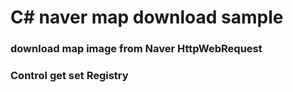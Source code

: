 # C# naver map download sample
### download map image from Naver HttpWebRequest
### Control get set Registry

